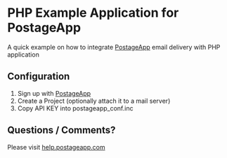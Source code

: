 PHP Example Application for PostageApp
======================================

A quick example on how to integrate [PostageApp](http://postageapp.com) email delivery with PHP application


Configuration
-------------

1. Sign up with [PostageApp](http://postageapp.com)
2. Create a Project (optionally attach it to a mail server)
3. Copy API KEY into postageapp_conf.inc

Questions / Comments?
---------------------

Please visit [help.postageapp.com](http://postageapp.com)
